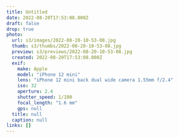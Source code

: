 ```yaml
---
title: Untitled
date: 2022-08-20T17:53:08.000Z
draft: false
drop: true
photo:
  url: s3/images/2022-08-20-10-53-08.jpg
  thumb: s3/thumbs/2022-08-20-10-53-08.jpg
  preview: s3/previews/2022-08-20-10-53-08.jpg
  created: 2022-08-20T17:53:08.000Z
  exif:
    make: Apple
    model: "iPhone 12 mini"
    lens: "iPhone 12 mini back dual wide camera 1.55mm f/2.4"
    iso: 32
    aperture: 2.4
    shutter_speed: 1/100
    focal_length: "1.6 mm"
    gps: null
  title: null
  caption: null
links: []
---
```

